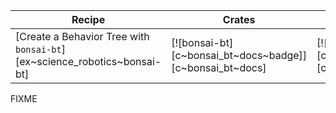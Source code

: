 | Recipe | Crates | Categories |
|--------|--------|------------|
| [Create a Behavior Tree with `bonsai-bt`][ex~science_robotics~bonsai-bt] | [![bonsai-bt][c~bonsai_bt~docs~badge]][c~bonsai_bt~docs] | [![cat~science::robotics][cat~science::robotics~badge]][cat~science::robotics] |

<div class="hidden">
FIXME
</div>

